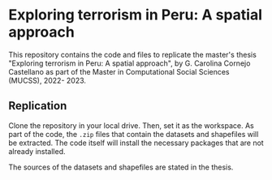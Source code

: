 # Exploring terrorism in Peru: A spatial approach

This repository contains the code and files to replicate the master's thesis "Exploring terrorism in Peru: A spatial approach", by G. Carolina Cornejo Castellano as part of the Master in Computational Social Sciences (MUCSS), 2022- 2023.

## Replication

Clone the repository in your local drive. Then, set it as the workspace. As part of the code, the `.zip` files that contain the datasets and shapefiles will be extracted. The code itself will install the necessary packages that are not already installed.

The sources of the datasets and shapefiles are stated in the thesis.
